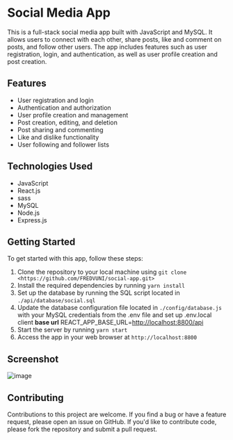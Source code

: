 # Social Media App

This is a full-stack social media app built with JavaScript and MySQL. It allows users to connect with each other, share posts, like and comment on posts, and follow other users. The app includes features such as user registration, login, and authentication, as well as user profile creation and post creation.

## Features

- User registration and login
- Authentication and authorization
- User profile creation and management
- Post creation, editing, and deletion
- Post sharing and commenting
- Like and dislike functionality
- User following and follower lists

## Technologies Used

- JavaScript
- React.js
- sass
- MySQL
- Node.js
- Express.js

## Getting Started

To get started with this app, follow these steps:

1. Clone the repository to your local machine using `git clone <https://github.com/FREDVUNI/social-app.git>`
2. Install the required dependencies by running `yarn install`
3. Set up the database by running the SQL script located in `./api/database/social.sql`
4. Update the database configuration file located in `./config/database.js` with your MySQL credentials from the .env file and set up .env.local client **base url** REACT_APP_BASE_URL=<http://localhost:8800/api>
5. Start the server by running `yarn start`
6. Access the app in your web browser at `http://localhost:8800`

## Screenshot
![image](https://user-images.githubusercontent.com/41730664/236139739-be115598-ee4b-4182-875f-13bc8538e939.png)

## Contributing

Contributions to this project are welcome. If you find a bug or have a feature request, please open an issue on GitHub. If you'd like to contribute code, please fork the repository and submit a pull request.
